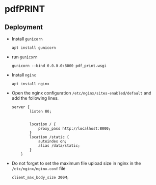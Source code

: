 # pdfPRINT

## Deployment

- Install `gunicorn`
    ```
    apt install gunicorn
    ```

- run `gunicorn`
    ```
    gunicorn --bind 0.0.0.0:8000 pdf_print.wsgi
    ```
- Install `nginx`
    ```
    apt install nginx
    ```
- Open the nginx configuration `/etc/nginx/sites-enabled/default` and add the following lines.
    ```
    server {
            listen 80;


            location / {
                proxy_pass http://localhost:8000;
            }
            location /static {
                autoindex on;
                alias /data/static;
            }
        }
    ```
- Do not forget to set the maximum file upload size in nginx in the `/etc/nginx/nginx.conf` file
    ```
    client_max_body_size 200M;
    ```
